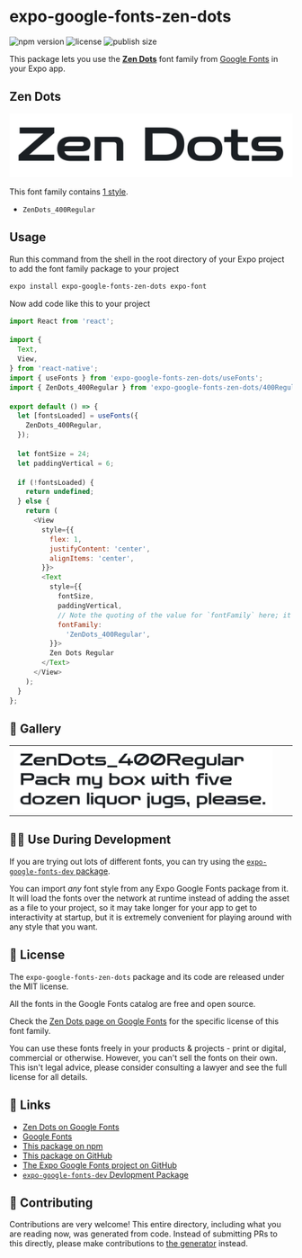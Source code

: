# expo-google-fonts-zen-dots

![npm version](https://flat.badgen.net/npm/v/expo-google-fonts-zen-dots)
![license](https://flat.badgen.net/github/license/expo/google-fonts)
![publish size](https://flat.badgen.net/packagephobia/install/expo-google-fonts-zen-dots)

This package lets you use the [**Zen Dots**](https://fonts.google.com/specimen/Zen+Dots) font family from [Google Fonts](https://fonts.google.com/) in your Expo app.

## Zen Dots

![Zen Dots](./font-family.png)

This font family contains [1 style](#-gallery).

- `ZenDots_400Regular`

## Usage

Run this command from the shell in the root directory of your Expo project to add the font family package to your project
```sh
expo install expo-google-fonts-zen-dots expo-font
```

Now add code like this to your project
```js
import React from 'react';

import {
  Text,
  View,
} from 'react-native';
import { useFonts } from 'expo-google-fonts-zen-dots/useFonts';
import { ZenDots_400Regular } from 'expo-google-fonts-zen-dots/400Regular';

export default () => {
  let [fontsLoaded] = useFonts({
    ZenDots_400Regular,
  });

  let fontSize = 24;
  let paddingVertical = 6;

  if (!fontsLoaded) {
    return undefined;
  } else {
    return (
      <View
        style={{
          flex: 1,
          justifyContent: 'center',
          alignItems: 'center',
        }}>
        <Text
          style={{
            fontSize,
            paddingVertical,
            // Note the quoting of the value for `fontFamily` here; it expects a string!
            fontFamily:
              'ZenDots_400Regular',
          }}>
          Zen Dots Regular
        </Text>
      </View>
    );
  }
};

```

## 🔡 Gallery


||||
|-|-|-|
|![ZenDots_400Regular](.//400Regular/ZenDots_400Regular.ttf.png)||||


## 👩‍💻 Use During Development

If you are trying out lots of different fonts, you can try using the [`expo-google-fonts-dev` package](https://github.com/freeboub/google-fonts/tree/master/font-packages/dev#readme).

You can import *any* font style from any Expo Google Fonts package from it. It will load the fonts
over the network at runtime instead of adding the asset as a file to your project, so it may take longer
for your app to get to interactivity at startup, but it is extremely convenient
for playing around with any style that you want.

## 📖 License

The `expo-google-fonts-zen-dots` package and its code are released under the MIT license.

All the fonts in the Google Fonts catalog are free and open source.

Check the [Zen Dots page on Google Fonts](https://fonts.google.com/specimen/Zen+Dots) for the specific license of this font family.

You can use these fonts freely in your products & projects - print or digital, commercial or otherwise. However, you can't sell the fonts on their own. This isn't legal advice, please consider consulting a lawyer and see the full license for all details.

## 🔗 Links

- [Zen Dots on Google Fonts](https://fonts.google.com/specimen/Zen+Dots)
- [Google Fonts](https://fonts.google.com/)
- [This package on npm](https://www.npmjs.com/package/expo-google-fonts-zen-dots)
- [This package on GitHub](https://github.com/freeboub/google-fonts/tree/master/font-packages/zen-dots)
- [The Expo Google Fonts project on GitHub](https://github.com/freeboub/google-fonts)
- [`expo-google-fonts-dev` Devlopment Package](https://github.com/freeboub/google-fonts/tree/master/font-packages/dev)

## 🤝 Contributing

Contributions are very welcome! This entire directory, including what you are reading now, was generated from code. Instead of submitting PRs to this directly, please make contributions to [the generator](https://github.com/freeboub/google-fonts/tree/master/packages/generator) instead.

